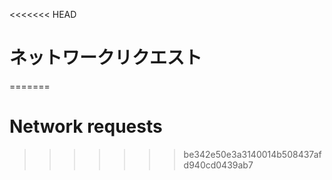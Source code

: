 
<<<<<<< HEAD
# ネットワークリクエスト
=======
# Network requests
>>>>>>> be342e50e3a3140014b508437afd940cd0439ab7
